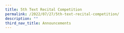 ```yaml
---
title: 5th Text Recital Competition
permalink: /2022/07/27/5th-text-recital-competition/
description: ""
third_nav_title: Announcements
---
```

